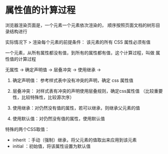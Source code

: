 # 属性值的计算过程

浏览器渲染页面是，一个元素一个元素依次渲染的， 顺序按照页面文档的树形目录结构进行

实际情况下  > 渲染每个元素的前提条件： 该元素的所有 CSS 属性必须有值

一个元素，从所有属性都没有值，到所有的属性都有值，这个计算过程，叫做 属性值的计算过程

无属性 -> 确定声明值 -> 层叠冲突 -> 使用继承 ->

1. 确定声明值： 参考样式表中没有冲突的声明，确定 css 属性值

2. 层叠冲突： 对样式表有冲突的声明使用层叠规则，确定css属性值
（比较重要性，比较特殊性，比较源次序）

3. 使用继承：对仍然没有值的属性，若可以继承，则继承父元素的值

4. 使用默认值：对仍然没有值的属性，使用默认值


特殊的两个CSS取值：

- inherit ：手动（强制）继承，将父元素的值取出来应用到该元素
- initial ：初始值，将该属性设置为默认值
